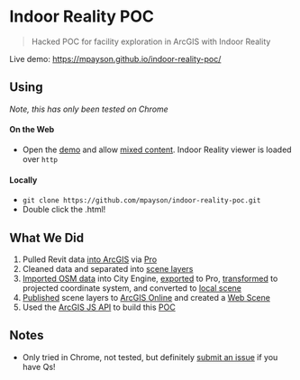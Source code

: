 # Indoor Reality POC

> Hacked POC for facility exploration in ArcGIS with Indoor Reality

Live demo: https://mpayson.github.io/indoor-reality-poc/

## Using

*Note, this has only been tested on Chrome*

#### On the Web
- Open the [demo](https://mpayson.github.io/indoor-reality-poc/) and allow [mixed content](https://stackoverflow.com/questions/18321032/how-to-get-chrome-to-allow-mixed-content). Indoor Reality viewer is loaded over `http`

#### Locally
- `git clone https://github.com/mpayson/indoor-reality-poc.git`
- Double click the .html!

## What We Did

1. Pulled Revit data [into ArcGIS](https://blogs.esri.com/esri/arcgis/2016/09/22/bim-gis-integration-with-ifc/) via [Pro](https://pro.arcgis.com/en/pro-app/)
2. Cleaned data and separated into [scene layers](https://pro.arcgis.com/en/pro-app/help/data/point-cloud-scene-layer/what-is-a-scene-layer-.htm)
3. [Imported OSM data](http://cehelp.esri.com/help/index.jsp?topic=/com.procedural.cityengine.help/html/manual/portal/getmapdata.html) into City Engine, [exported](http://cehelp.esri.com/help/index.jsp?topic=/com.procedural.cityengine.help/html/manual/export/export_formats_fgdb.html) to Pro, [transformed](http://pro.arcgis.com/en/pro-app/tool-reference/data-management/project.htm) to projected coordinate system, and converted to [local scene](http://pro.arcgis.com/en/pro-app/help/mapping/map-authoring/scenes.htm)
4. [Published](http://pro.arcgis.com/en/pro-app/help/sharing/overview/web-scene-layer.htm) scene layers to [ArcGIS Online](http://www.esri.com/software/arcgis/arcgisonline) and created a [Web Scene](https://doc.arcgis.com/en/arcgis-online/reference/what-is-web-scene.htm)
5. Used the [ArcGIS JS API](https://developers.arcgis.com/javascript/) to build this [POC](https://mpayson.github.io/indoor-reality-poc/)

## Notes

- Only tried in Chrome, not tested, but definitely [submit an issue](https://github.com/mpayson/indoor-reality-poc/issues) if you have Qs!